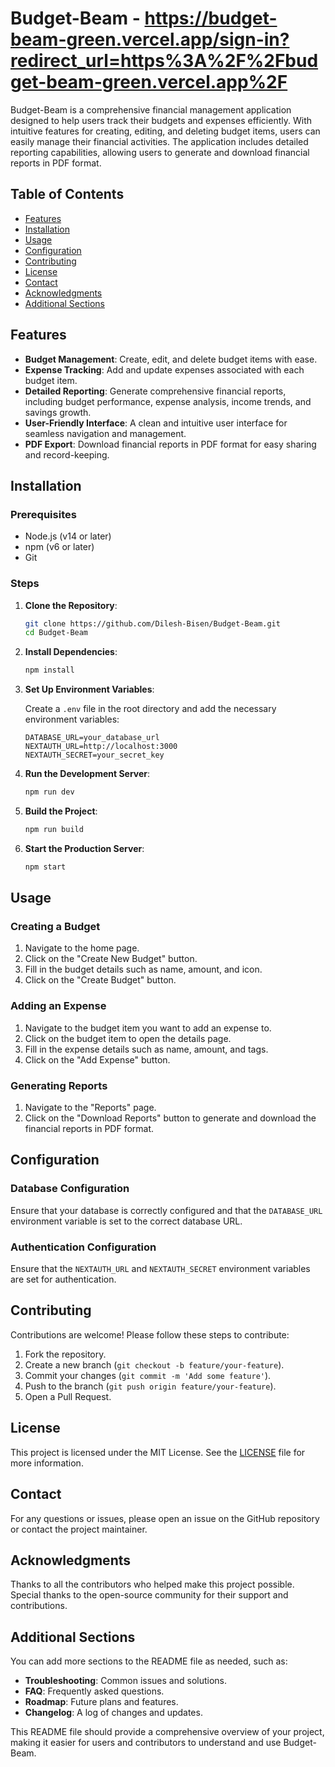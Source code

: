 # Budget-Beam - https://budget-beam-green.vercel.app/sign-in?redirect_url=https%3A%2F%2Fbudget-beam-green.vercel.app%2F

Budget-Beam is a comprehensive financial management application designed to help users track their budgets and expenses efficiently. With intuitive features for creating, editing, and deleting budget items, users can easily manage their financial activities. The application includes detailed reporting capabilities, allowing users to generate and download financial reports in PDF format.

## Table of Contents

- [Features](#features)
- [Installation](#installation)
- [Usage](#usage)
- [Configuration](#configuration)
- [Contributing](#contributing)
- [License](#license)
- [Contact](#contact)
- [Acknowledgments](#acknowledgments)
- [Additional Sections](#additional-sections)

## Features

- **Budget Management**: Create, edit, and delete budget items with ease.
- **Expense Tracking**: Add and update expenses associated with each budget item.
- **Detailed Reporting**: Generate comprehensive financial reports, including budget performance, expense analysis, income trends, and savings growth.
- **User-Friendly Interface**: A clean and intuitive user interface for seamless navigation and management.
- **PDF Export**: Download financial reports in PDF format for easy sharing and record-keeping.

## Installation

### Prerequisites

- Node.js (v14 or later)
- npm (v6 or later)
- Git

### Steps

1. **Clone the Repository**:

    ```sh
    git clone https://github.com/Dilesh-Bisen/Budget-Beam.git
    cd Budget-Beam
    ```

2. **Install Dependencies**:

    ```sh
    npm install
    ```

3. **Set Up Environment Variables**:

    Create a `.env` file in the root directory and add the necessary environment variables:

    ```env
    DATABASE_URL=your_database_url
    NEXTAUTH_URL=http://localhost:3000
    NEXTAUTH_SECRET=your_secret_key
    ```

4. **Run the Development Server**:

    ```sh
    npm run dev
    ```

5. **Build the Project**:

    ```sh
    npm run build
    ```

6. **Start the Production Server**:

    ```sh
    npm start
    ```

## Usage

### Creating a Budget

1. Navigate to the home page.
2. Click on the "Create New Budget" button.
3. Fill in the budget details such as name, amount, and icon.
4. Click on the "Create Budget" button.

### Adding an Expense

1. Navigate to the budget item you want to add an expense to.
2. Click on the budget item to open the details page.
3. Fill in the expense details such as name, amount, and tags.
4. Click on the "Add Expense" button.

### Generating Reports

1. Navigate to the "Reports" page.
2. Click on the "Download Reports" button to generate and download the financial reports in PDF format.

## Configuration

### Database Configuration

Ensure that your database is correctly configured and that the `DATABASE_URL` environment variable is set to the correct database URL.

### Authentication Configuration

Ensure that the `NEXTAUTH_URL` and `NEXTAUTH_SECRET` environment variables are set for authentication.

## Contributing

Contributions are welcome! Please follow these steps to contribute:

1. Fork the repository.
2. Create a new branch (`git checkout -b feature/your-feature`).
3. Commit your changes (`git commit -m 'Add some feature'`).
4. Push to the branch (`git push origin feature/your-feature`).
5. Open a Pull Request.

## License

This project is licensed under the MIT License. See the [LICENSE](LICENSE) file for more information.

## Contact

For any questions or issues, please open an issue on the GitHub repository or contact the project maintainer.

## Acknowledgments

Thanks to all the contributors who helped make this project possible. Special thanks to the open-source community for their support and contributions.

## Additional Sections

You can add more sections to the README file as needed, such as:

- **Troubleshooting**: Common issues and solutions.
- **FAQ**: Frequently asked questions.
- **Roadmap**: Future plans and features.
- **Changelog**: A log of changes and updates.

This README file should provide a comprehensive overview of your project, making it easier for users and contributors to understand and use Budget-Beam.
